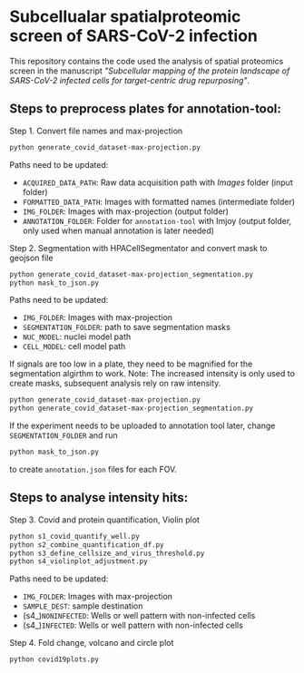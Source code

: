 Subcellualar spatialproteomic screen of SARS-CoV-2 infection
===============================

This repository contains the code used the analysis of spatial proteomics screen in the manuscript *"Subcellular mapping of the protein landscape of SARS-CoV-2 infected cells for target-centric drug repurposing"*.

## Steps to preprocess plates for annotation-tool:
Step 1. Convert file names and max-projection

```sh
python generate_covid_dataset-max-projection.py
```
Paths need to be updated: 
- `ACQUIRED_DATA_PATH`: Raw data acquisition path with *Images* folder (input folder)
- `FORMATTED_DATA_PATH`: Images with formatted names (intermediate folder)
- `IMG_FOLDER`: Images with max-projection (output folder)
- `ANNOTATION_FOLDER`: Folder for `annotation-tool` with Imjoy (output folder, only used when manual annotation is later needed)

Step 2. Segmentation with HPACellSegmentator and convert mask to geojson file
```sh
python generate_covid_dataset-max-projection_segmentation.py
python mask_to_json.py
```
Paths need to be updated: 
- `IMG_FOLDER`: Images with max-projection 
- `SEGMENTATION_FOLDER`: path to save segmentation masks
- `NUC_MODEL`: nuclei model path
- `CELL_MODEL`: cell model path

If signals are too low in a plate, they need to be magnified for the segmentation algirthm to work. Note: The increased intensity is only used to create masks, subsequent analysis rely on raw intensity.
```sh
python generate_covid_dataset-max-projection.py
python generate_covid_dataset-max-projection_segmentation.py
```

If the experiment needs to be uploaded to annotation tool later, change `SEGMENTATION_FOLDER` and run
```sh
python mask_to_json.py
```
to create `annotation.json` files for each FOV.

## Steps to analyse intensity hits:
Step 3. Covid and protein quantification, Violin plot
```sh
python s1_covid_quantify_well.py
python s2_combine_quantification_df.py
python s3_define_cellsize_and_virus_threshold.py
python s4_violinplot_adjustment.py
```
Paths need to be updated: 
- `IMG_FOLDER`: Images with max-projection
- `SAMPLE_DEST`: sample destination
- (s4_)`NONINFECTED`: Wells or well pattern with non-infected cells
- (s4_)`INFECTED`: Wells or well pattern with non-infected cells

Step 4. Fold change, volcano and circle plot
```sh
python covid19plots.py
```
